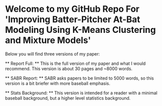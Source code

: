 # Welcome to my GitHub Repo For 'Improving Batter-Pitcher At-Bat Modeling Using K-Means Clustering and Mixture Models' 

Below you will find three versions of my paper:

** Report Full: ** This is the full version of my paper and what I would recommend. This version is about 30 pages and ~8000 words. 

** SABR Report: ** SABR asks papers to be limited to 5000 words, so this version is a bit briefer with more baseball emphasis. 

** Stats Background: ** This version is intended for a reader with a minimal baseball background, but a higher level statistics background. 
